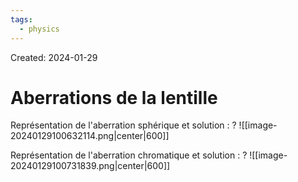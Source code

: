 ```yaml
---
tags:
  - physics
---
```

Created: 2024-01-29

# Aberrations de la lentille

Représentation de l'aberration sphérique et solution :
?
![[image-20240129100632114.png|center|600]]
<!--SR:!2024-02-08,4,230-->

Représentation de l'aberration chromatique et solution :
?
![[image-20240129100731839.png|center|600]]
<!--SR:!2024-02-14,10,250-->

